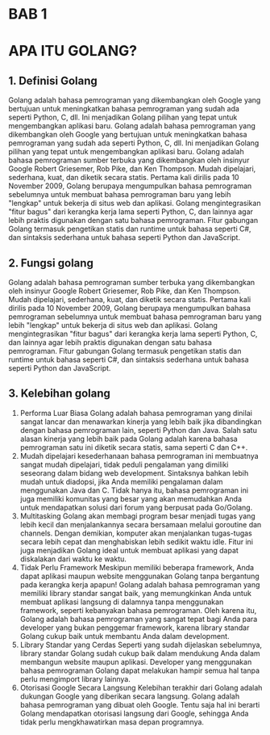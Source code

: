 # BAB 1
# APA ITU GOLANG?

## 1.	Definisi Golang

Golang adalah bahasa pemrograman yang dikembangkan oleh Google yang bertujuan untuk meningkatkan bahasa pemrograman yang sudah ada seperti Python, C, dll. Ini menjadikan Golang pilihan yang tepat untuk mengembangkan aplikasi baru.
Golang adalah bahasa pemrograman yang dikembangkan oleh Google yang bertujuan untuk meningkatkan bahasa pemrograman yang sudah ada seperti Python, C, dll. Ini menjadikan Golang pilihan yang tepat untuk mengembangkan aplikasi baru.
Golang adalah bahasa pemrograman sumber terbuka yang dikembangkan oleh insinyur Google Robert Griesemer, Rob Pike, dan Ken Thompson. Mudah dipelajari, sederhana, kuat, dan diketik secara statis. Pertama kali dirilis pada 10 November 2009, Golang berupaya mengumpulkan bahasa pemrograman sebelumnya untuk membuat bahasa pemrograman baru yang lebih "lengkap" untuk bekerja di situs web dan aplikasi. Golang mengintegrasikan "fitur bagus" dari kerangka kerja lama seperti Python, C, dan lainnya agar lebih praktis digunakan dengan satu bahasa pemrograman. Fitur gabungan Golang termasuk pengetikan statis dan runtime untuk bahasa seperti C#, dan sintaksis sederhana untuk bahasa seperti Python dan JavaScript.  

## 2.	Fungsi golang

Golang adalah bahasa pemrograman sumber terbuka yang dikembangkan oleh insinyur Google Robert Griesemer, Rob Pike, dan Ken Thompson. Mudah dipelajari, sederhana, kuat, dan diketik secara statis. Pertama kali dirilis pada 10 November 2009, Golang berupaya mengumpulkan bahasa pemrograman sebelumnya untuk membuat bahasa pemrograman baru yang lebih "lengkap" untuk bekerja di situs web dan aplikasi. Golang mengintegrasikan "fitur bagus" dari kerangka kerja lama seperti Python, C, dan lainnya agar lebih praktis digunakan dengan satu bahasa pemrograman. Fitur gabungan Golang termasuk pengetikan statis dan runtime untuk bahasa seperti C#, dan sintaksis sederhana untuk bahasa seperti Python dan JavaScript.

## 3.	Kelebihan golang

1.	Performa Luar Biasa Golang adalah bahasa pemrograman yang dinilai sangat lancar dan menawarkan kinerja yang lebih baik jika dibandingkan dengan bahasa pemrograman lain, seperti Python dan Java. Salah satu alasan kinerja yang lebih baik pada Golang adalah karena bahasa pemrograman satu ini diketik secara statis, sama seperti C dan C++.  
2.	Mudah dipelajari kesederhanaan bahasa pemrograman ini membuatnya sangat mudah dipelajari, tidak peduli pengalaman yang dimiliki seseorang dalam bidang web development. Sintaksnya bahkan lebih mudah untuk diadopsi, jika Anda memiliki pengalaman dalam menggunakan Java dan C. Tidak hanya itu, bahasa pemrograman ini juga memiliki komunitas yang besar yang akan memudahkan Anda untuk mendapatkan solusi dari forum yang berpusat pada Go/Golang. 
3.	Multitasking Golang akan membagi program besar menjadi tugas yang lebih kecil dan menjalankannya secara bersamaan melalui goroutine dan channels. Dengan demikian, komputer akan menjalankan tugas-tugas secara lebih cepat dan menghabiskan lebih sedikit waktu idle. Fitur ini juga menjadikan Golang ideal untuk membuat aplikasi yang dapat diskalakan dari waktu ke waktu.  
4.	Tidak Perlu Framework  Meskipun memiliki beberapa framework, Anda dapat aplikasi maupun website menggunakan Golang tanpa bergantung pada kerangka kerja apapun! Golang adalah bahasa pemrograman yang memiliki library standar sangat baik, yang memungkinkan Anda untuk membuat aplikasi langsung di dalamnya tanpa menggunakan framework, seperti kebanyakan bahasa pemrograman. Oleh karena itu, Golang adalah bahasa pemrograman yang sangat tepat bagi Anda para developer yang bukan penggemar framework, karena library standar Golang cukup baik untuk membantu Anda dalam development.  
5.	Library Standar yang Cerdas  Seperti yang sudah dijelaskan sebelumnya, library standar Golang sudah cukup baik dalam mendukung Anda dalam membangun website maupun aplikasi. Developer yang menggunakan bahasa pemrograman Golang dapat melakukan hampir semua hal tanpa perlu mengimport library lainnya. 
6.	Otorisasi Google Secara Langsung Kelebihan terakhir dari Golang adalah dukungan Google yang diberikan secara langsung. Golang adalah bahasa pemrograman yang dibuat oleh Google. Tentu saja hal ini berarti Golang mendapatkan otorisasi langsung dari Google, sehingga Anda tidak perlu mengkhawatirkan masa depan programnya.
